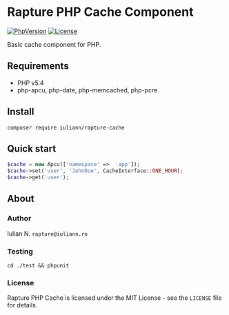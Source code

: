 # Rapture PHP Cache Component

[![PhpVersion](https://img.shields.io/badge/php-5.4-orange.svg?style=flat-square)](#)
[![License](https://img.shields.io/badge/license-MIT-blue.svg?style=flat-square)](#)

Basic cache component for PHP.

## Requirements

- PHP v5.4
- php-apcu, php-date, php-memcached, php-pcre

## Install

```
composer require iuliann/rapture-cache
```

## Quick start

```php
$cache = new Apcu(['namespace' =>  'app']);
$cache->set('user', 'JohnDoe', CacheInterface::ONE_HOUR);
$cache->get('user');
```

## About

### Author

Iulian N. `rapture@iuliann.ro`

### Testing

```
cd ./test && phpunit
```

### License

Rapture PHP Cache is licensed under the MIT License - see the `LICENSE` file for details.
